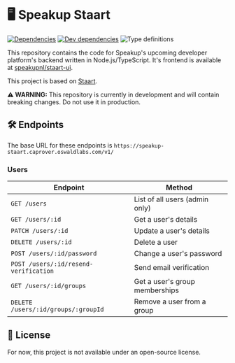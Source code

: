 # 🖥️ Speakup Staart

[![Dependencies](https://img.shields.io/david/o15y/staart.svg)](https://david-dm.org/o15y/staart)
[![Dev dependencies](https://img.shields.io/david/dev/o15y/staart.svg)](https://david-dm.org/o15y/staart)
![Type definitions](https://img.shields.io/badge/types-TypeScript-blue.svg)

This repository contains the code for Speakup's upcoming developer platform's backend written in Node.js\/TypeScript. It's frontend is available at [speakupnl/staart-ui](https://github.com/speakup/staart-ui).

This project is based on [Staart](https://github.com/o15y/staart).

**⚠️ WARNING:** This repository is currently in development and will contain breaking changes. Do not use it in production.

## 🛠 Endpoints

The base URL for these endpoints is `https://speakup-staart.caprover.oswaldlabs.com/v1/`

### Users

| Endpoint | Method |
| - | - |
| `GET /users` | List of all users (admin only) |
| `GET /users/:id` | Get a user's details |
| `PATCH /users/:id` | Update a user's details |
| `DELETE /users/:id` | Delete a user |
| `POST /users/:id/password` | Change a user's password |
| `POST /users/:id/resend-verification` | Send email verification |
| `GET /users/:id/groups` | Get a user's group memberships |
| `DELETE /users/:id/groups/:groupId` | Remove a user from a group |

## 📄 License

For now, this project is not available under an open-source license.
